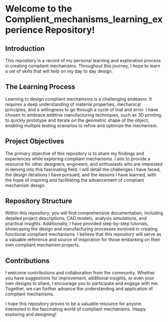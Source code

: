 # Welcome to the Complient_mechanisms_learning_experience  Repository!


## Introduction
This repository is a record of my personal learning and exploration process in creating compliant mechanisms. Throughout this journey, I hope to learn a set of skills that will help on my day to day design.

## The Learning Process
Learning to design compliant mechanisms is a challenging endeavor. It requires a deep understanding of material properties, mechanical principles, and a willingness to go through a cycle of trial and error. I have chosen to embrace additive manufacturing techniques, such as 3D printing, to quickly prototype and iterate on the geometric shape of the object, enabling multiple testing scenarios to refine and optimize the mechanism.

## Project Objectives
The primary objective of this repository is to share my findings and experiences while exploring compliant mechanisms. I aim to provide a resource for other designers, engineers, and enthusiasts who are interested in delving into this fascinating field. I will detail the challenges I have faced, the design iterations I have pursued, and the lessons I have learned, with the hope of inspiring and facilitating the advancement of compliant mechanism design.

## Repository Structure
Within this repository, you will find comprehensive documentation, including detailed project descriptions, CAD models, analysis simulations, and practical insights. Additionally, I have provided step-by-step tutorials, showcasing the design and manufacturing processes involved in creating functional compliant mechanisms. I believe that this repository will serve as a valuable reference and source of inspiration for those embarking on their own compliant mechanism projects.

## Contributions
I welcome contributions and collaboration from the community. Whether you have suggestions for improvement, additional insights, or even your own designs to share, I encourage you to participate and engage with me. Together, we can further advance the understanding and application of compliant mechanisms.

I hope this repository proves to be a valuable resource for anyone interested in the fascinating world of compliant mechanisms. Happy exploring and designing!

